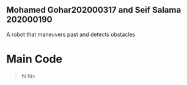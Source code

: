 ## Mohamed Gohar202000317 and Seif Salama 202000190
A robot that maneuvers past and detects obstacles

# Main Code
>hi
hi>
